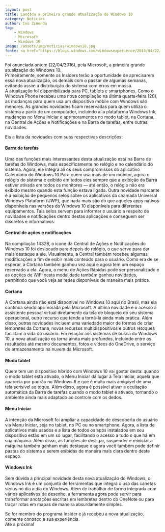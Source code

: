 ```yaml
---
layout: post
title: Lançada a primeira grande atualização do Windows 10
category: Noticias
author: Ivo Zinenda
tag:
    - Windows
    - Microsoft
    - Windows 10
image: /assets/img/noticias/windows10.jpg
fonte: <a href="https://blogs.windows.com/windowsexperience/2016/04/22/announcing-windows-10-insider-preview-build-14328-for-pc-and-mobile/">Windows Blog</a>
---
```


Foi anunciada ontem (22/04/2016), pela Microsoft, a primeira grande atualização do Windows 10.<br>
Primeiramente, somente os Insiders terão a oportunidade de aprecisarem essa nova atualização, os demais com o passar de algumas semanas, evitando assim a distribuição do sistema com erros em massa.<br>
A atualização foi disponibilizada para PC, tablets e smartphones.
Como o Windows Phone recebeu uma nova compilação na última quarta-feira (20), as mudanças para quem usa um dispositivo mobile com Windows são menores. 
As grandes novidades ficam reservadas para quem utiliza o sistema a partir de um computador, incluindo aí a plataforma Windows Ink, mudanças no Menu Iniciar e aprimoramentos no modo tablet, na Cortana, na Central de Ações e Notificações e na Barra de tarefas, entre outras novidades.

Eis a lista da novidades com suas respectivas descrições:

#### Barra de tarefas
Uma das funções mais interessantes desta atualização está na Barra de tarefas do Windows, mais especificamente no relógio e no calendário do sistema. 
Agora, ele integra ali os seus compromissos do aplicativo Calendário do Windows 10 Para quem usa mais de um monitor, agora o relógio do sistema é exibido em todos eles sempre que a exibição da Barra estiver ativada em todos os monitores — até então, o relógio não era exibido mesmo quando esta função estava ligada. 
Outra novidade marcante é a exibição de pequenos selos sobre os aplicativos da chamada Universal Windows Plataform (UWP), que nada mais são do que aqueles apps nativos disponíveis nas versões do Windows 10 disponíveis para diferentes equipamentos. 
Tais selos servem para informar o usuário a respeito de novidades e notificações dentro destas aplicações e conseguem ser discretos e informativos.

#### Central de ações e notificações
Na compilação 14328, o ícone da Central de Ações e Notificações do Windows 10 foi deslocado para depois do relógio, o que serve para dar mais destaque a ele. 
Visualmente, a Central também recebeu algumas modificações a fim de exibir mais conteúdo para o usuário. 
Como era de se esperar, a Cortana também ganhou vez aqui e agora tem um espaço reservado a ela. 
Agora, o menu de Ações Rápidas pode ser personalizado e as opções de WiFi nesta modalidade também ganhou novidades, permitindo que você veja as redes disponíveis de maneira mais prática.

#### Cortana
A Cortana ainda não está disponível no Windows 10 aqui no Brasil, mas ela continua sendo aprimorada pela Microsoft. 
A última novidade é o acesso à assistente pessoal virtual diretamente da tela de bloqueio do seu sistema operacional, outro recurso que tende a torná-la ainda mais prática. 
Além disso, outras novidades incluem uma variedade maior de formas de criar lembretes da Cortana, novos recursos multidispositivos e outros retoques facilitam a vida do usuário. Em relação aos sistemas de busca do Windows 10, a nova atualização os torna ainda mais profundos, incluindo entre os resultados até mesmo documentos, fotos e vídeos do OneDrive, o serviço de armazenamento na nuvem da Microsoft.

#### Modo tablet
Quem tem um dispositivo híbrido com Windows 10 vai gostar desta: quando o modo tablet está ativado, o Menu Iniciar dá lugar à Tela Iniciar, aquela que aparecia por padrão no Windows 8 e que é muito mais amigável de uma tela sensível ao toque. 
Além disso, agora é possível ativar a ocultação automática da Barra de tarefas quando o modo tablet é ativado, tornando o ambiente ainda mais adaptado ao controle com os dedos.

#### Menu Iniciar
A intenção da Microsoft foi ampliar a capacidade de descoberta do usuário via Menu Iniciar, seja no tablet, no PC ou no smartphone. 
Agora, a lista de aplicativos mais usados e a lista de todos os apps instalados em seu dispositivo estão em um só lugar, facilitando o acesso a tudo o que há em sua máquina. 
Além disso, as funções de desligar, suspender e reiniciar a máquina também ganham mais destaque e agora você também pode definir pastas do sistema a serem exibidas de maneira mais clara dentro deste espaço.

#### Windows Ink
Sem dúvida a principal novidade desta nova atualização do Windows, o Windows Ink é um conjunto de ferramentas que integra o uso das canetas stylus no dia a dia do Windows. 
Além de trabalhar de forma integrada com vários aplicativos de desenho, a ferramenta agora pode servir para transformar anotações escritas em lembretes dentro do OneNote ou para traçar rotas em mapas de maneira absurdamente simples.

Se for membro do programa Insider e já recebeu a nova atualização, comente conosco a sua experiência.<br>
Até a próxima!